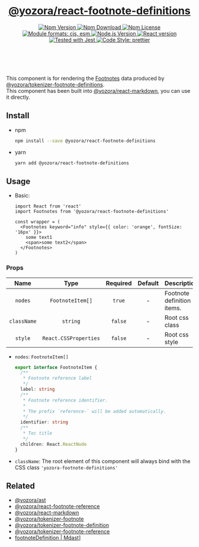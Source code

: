 <header>
  <h1 align="center">
    <a href="https://github.com/yozorajs/yozora-react/tree/main/packages/footnote-definitions#readme">@yozora/react-footnote-definitions</a>
  </h1>
  <div align="center">
    <a href="https://www.npmjs.com/package/@yozora/react-footnote-definitions">
      <img
        alt="Npm Version"
        src="https://img.shields.io/npm/v/@yozora/react-footnote-definitions.svg"
      />
    </a>
    <a href="https://www.npmjs.com/package/@yozora/react-footnote-definitions">
      <img
        alt="Npm Download"
        src="https://img.shields.io/npm/dm/@yozora/react-footnote-definitions.svg"
      />
    </a>
    <a href="https://www.npmjs.com/package/@yozora/react-footnote-definitions">
      <img
        alt="Npm License"
        src="https://img.shields.io/npm/l/@yozora/react-footnote-definitions.svg"
      />
    </a>
    <a href="#install">
      <img
        alt="Module formats: cjs, esm"
        src="https://img.shields.io/badge/module_formats-cjs%2C%20esm-green.svg"
      />
    </a>
    <a href="https://github.com/nodejs/node">
      <img
        alt="Node.js Version"
        src="https://img.shields.io/node/v/@yozora/react-footnote-definitions"
      />
    </a>
    <a href="https://github.com/facebook/react">
      <img
        alt="React version"
        src="https://img.shields.io/npm/dependency-version/@yozora/react-footnote-definitions/peer/react"
      />
    </a>
    <a href="https://github.com/facebook/jest">
      <img
        alt="Tested with Jest"
        src="https://img.shields.io/badge/tested_with-jest-9c465e.svg"
      />
    </a>
    <a href="https://github.com/prettier/prettier">
      <img
        alt="Code Style: prettier"
        src="https://img.shields.io/badge/code_style-prettier-ff69b4.svg?style=flat-square"
      />
    </a>
  </div>
</header>
<br/>

This component is for rendering the [Footnotes][@yozora/ast] data produced by
[@yozora/tokenizer-footnote-definitions][].\
This component has been built into [@yozora/react-markdown][], you can use it directly.


## Install

* npm

  ```bash
  npm install --save @yozora/react-footnote-definitions
  ```

* yarn

  ```bash
  yarn add @yozora/react-footnote-definitions
  ```


## Usage

* Basic:

  ```tsx
  import React from 'react'
  import Footnotes from '@yozora/react-footnote-definitions'

  const wrapper = (
    <Footnotes keyword="info" style={{ color: 'orange', fontSize: '16px' }}>
      some text1
      <span>some text2</span>
    </Footnotes>
  )
  ```

### Props

Name        | Type                  | Required  | Default | Description
:----------:|:---------------------:|:---------:|:-------:|:-------------
`nodes`     | `FootnoteItem[]`      | `true`    | -       | Footnote definition items.
`className` | `string`              | `false`   | -       | Root css class
`style`     | `React.CSSProperties` | `false`   | -       | Root css style

* `nodes`:  `FootnoteItem[]`

  ```typescript
  export interface FootnoteItem {
    /**
     * Footnote reference label
     */
    label: string
    /**
     * Footnote reference identifier. 
     *
     * The prefix `reference-` will be added automatically.
     */
    identifier: string
    /**
     * Toc title
     */
    children: React.ReactNode
  }
  ```

* `className`: The root element of this component will always bind with the
  CSS class `'yozora-footnote-definitions'`


## Related

* [@yozora/ast][]
* [@yozora/react-footnote-reference][]
* [@yozora/react-markdown][]
* [@yozora/tokenizer-footnote][]
* [@yozora/tokenizer-footnote-definition][]
* [@yozora/tokenizer-footnote-reference][]
* [footnoteDefinition | Mdast][mdast]]


[@yozora/ast]: https://www.npmjs.com/package/@yozora/ast#footnote-definitions
[@yozora/react-footnote-reference]: https://www.npmjs.com/package/@yozora/react-footnote-reference
[@yozora/react-markdown]: https://www.npmjs.com/package/@yozora/react-markdown
[@yozora/tokenizer-footnote-definitions]: https://www.npmjs.com/package/@yozora/tokenizer-footnote-definitions
[@yozora/tokenizer-footnote-definition]: https://www.npmjs.com/package/@yozora/tokenizer-footnote-definition
[@yozora/tokenizer-footnote]: https://www.npmjs.com/package/@yozora/tokenizer-footnote
[@yozora/tokenizer-footnote-reference]: https://www.npmjs.com/package/@yozora/tokenizer-footnote-reference
[mdast]: https://github.com/syntax-tree/mdast#footnotedefinition